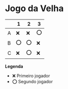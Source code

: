 # Jogo da Velha

|   | 1 | 2 | 3 |
|---|---|---|---|
| A | ❌  |  ❌ | ⭕  |
| B | ⭕  |  ⭕ | ❌|
| C | ❌  | ⭕  | ❌ |

**Legenda**

- ❌ Primeiro jogador 
- ⭕ Segundo jogador